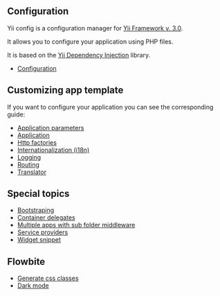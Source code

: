 ## Configuration

Yii config is a configuration manager for [Yii Framework v. 3.0](https://www.yiiframework.com/).

It allows you to configure your application using PHP files.

It is based on the [Yii Dependency Injection](https://github.com/yiisoft/di) library.

- [Configuration](/docs/guide/config.md)

## Customizing app template

If you want to configure your application you can see the corresponding guide:

- [Application parameters](/docs/guide/application-params.md)
- [Application](/docs/guide/application.md) 
- [Http factories](/docs/guide/psr17.md)
- [Internationalization (i18n)](/docs/guide/i18n.md)
- [Logging](/docs/guide/logger.md)
- [Routing](/docs/guide/routing.md)
- [Translator](/docs/guide/translator.md)

## Special topics

- [Bootstraping](/docs/guide/bootstraping.md)
- [Container delegates](/docs/guide/delegates.md)
- [Multiple apps with sub folder middleware](/docs/guide/multiple-apps.md)
- [Service providers](/docs/guide/service-provider.md)
- [Widget snippet](/docs/guide/widget-snnipet.md)

## Flowbite 

- [Generate css classes](/docs/guide/flowbite/generate-css-classes.md)
- [Dark mode](/docs/guide/flowbite/dark-mode.md)
